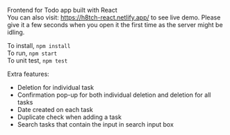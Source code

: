 Frontend for Todo app built with React  
You can also visit: https://h8tch-react.netlify.app/ to see live demo. Please give it a few seconds when you open it the first time as the server might be idling.  

To install, `npm install`  
To run, `npm start`  
To unit test, `npm test`  
  
  
  
Extra features:
- Deletion for individual task
- Confirmation pop-up for both individual deletion and deletion for all tasks
- Date created on each task
- Duplicate check when adding a task
- Search tasks that contain the input in search input box
